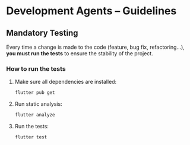 # Development Agents – Guidelines

## Mandatory Testing

Every time a change is made to the code (feature, bug fix, refactoring…), **you must run the tests** to ensure the stability of the project.

### How to run the tests

1. Make sure all dependencies are installed:

   ```bash
   flutter pub get
   ```
2. Run static analysis:

   ```bash
   flutter analyze
   ```
3. Run the tests:

   ```bash
   flutter test
   ```
